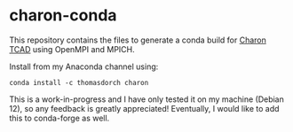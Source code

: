 # charon-conda
This repository contains the files to generate a conda build for [Charon TCAD](https://charon.sandia.gov) using OpenMPI and MPICH.

Install from my Anaconda channel using:
```
conda install -c thomasdorch charon
```

This is a work-in-progress and I have only tested it on my machine (Debian 12), so any feedback is greatly appreciated! Eventually, I would like to add this to conda-forge as well.
